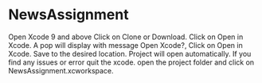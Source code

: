 # NewsAssignment
Open Xcode 9 and above
Click on Clone or Download.
Click on Open in Xcode.
A pop will display with message Open Xcode?, Click on Open in Xcode.
Save to the desired location.
Project will open automatically.
If you find any issues or error quit the xcode.
open the project folder and click on NewsAssignment.xcworkspace.
